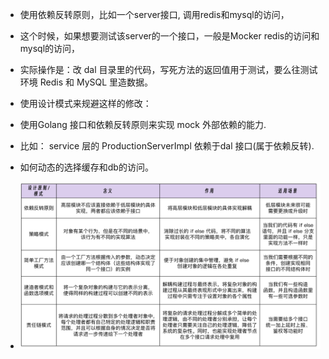 * 使用依赖反转原则，比如一个server接口, 调用redis和mysql的访问，
* 这个时候，如果想要测试该server的一个接口，一般是Mocker redis的访问和mysql的访问，
* 实际操作是：改 dal 目录里的代码，写死方法的返回值用于测试，要么往测试环境 Redis 和 MySQL 里造数据。

* 使用设计模式来规避这样的修改：
* 使用Golang 接口和依赖反转原则来实现 mock 外部依赖的能力.
* 比如： service 层的 ProductionServerImpl 依赖于dal 接口(属于依赖反转).

* 如何动态的选择缓存和db的访问。
* ![design-mode](常见设计模式.png)
